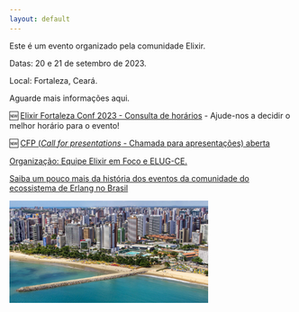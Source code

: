 ```yaml
---
layout: default
---
```





Este é um evento organizado pela comunidade Elixir.

Datas: 20 e 21 de setembro de 2023.

Local: Fortaleza, Ceará.

Aguarde mais informações aqui.

🆕 [Elixir Fortaleza Conf 2023 - Consulta de horários](https://bit.ly/3CXmTgp) - Ajude-nos a decidir o melhor horário para o evento!

🆕 [CFP (_Call for presentations_ - Chamada para apresentações) aberta](https://forms.gle/5xC22eaz6RqCkLz98) 


[Organização: Equipe Elixir em Foco e ELUG-CE.](./organizacao.md)

[Saiba um pouco mais da história dos eventos da comunidade do ecossistema de Erlang no Brasil](./historia.md)

<img src="./images/Fortaleza.jpg" width="70%">


